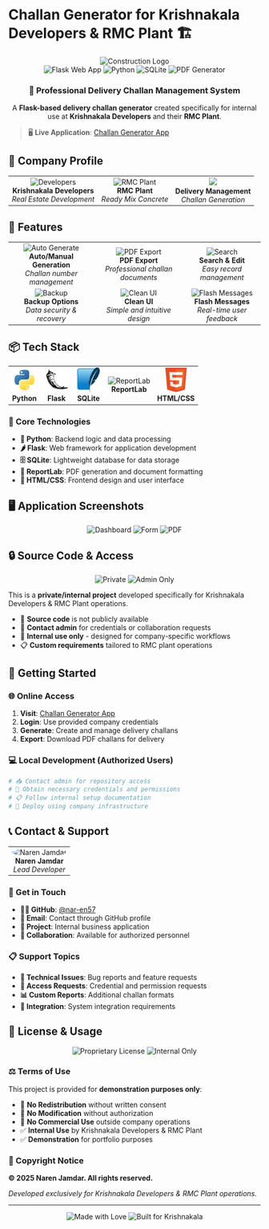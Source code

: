 # Challan Generator for Krishnakala Developers & RMC Plant 🏗️

<div align="center">
  <img src="https://cdn-icons-png.flaticon.com/512/2920/2920277.png" width="120" height="120" alt="Construction Logo"/>
  <br>
  <img src="https://img.shields.io/badge/Flask-Web%20App-000000?style=for-the-badge&logo=flask&logoColor=white" alt="Flask Web App"/>
  <img src="https://img.shields.io/badge/Python-3.8+-3776AB?style=for-the-badge&logo=python&logoColor=white" alt="Python"/>
  <img src="https://img.shields.io/badge/SQLite-Database-003B57?style=for-the-badge&logo=sqlite&logoColor=white" alt="SQLite"/>
  <img src="https://img.shields.io/badge/PDF-Generator-DC382D?style=for-the-badge&logo=adobeacrobatreader&logoColor=white" alt="PDF Generator"/>
</div>

<div align="center">
  <h3>🚚 Professional Delivery Challan Management System</h3>
  <p>A <strong>Flask-based delivery challan generator</strong> created specifically for internal use at <strong>Krishnakala Developers</strong> and their <strong>RMC Plant</strong>.</p>
</div>

> 🖥️ **Live Application**: [Challan Generator App](https://challan-generator-app.onrender.com)

## 🏢 Company Profile

<div align="center">
  <table>
    <tr>
      <td align="center">
        <img src="https://cdn-icons-png.flaticon.com/512/2917/2917995.png" width="60" height="60" alt="Developers"/><br>
        <strong>Krishnakala Developers</strong><br>
        <em>Real Estate Development</em>
      </td>
      <td align="center">
        <img src="https://cdn-icons-png.flaticon.com/512/2920/2920277.png" width="60" height="60" alt="RMC Plant"/><br>
        <strong>RMC Plant</strong><br>
        <em>Ready Mix Concrete</em>
      </td>
      <td align="center">
        <img src="https://www.flaticon.com/free-icon/delivery_870181?term=delivery&related_id=870181"/><br>
        <strong>Delivery Management</strong><br>
        <em>Challan Generation</em>
      </td>
    </tr>
  </table>
</div>

## 🚀 Features

<div align="center">
  <table>
    <tr>
      <td align="center">
        <img src="https://cdn-icons-png.flaticon.com/512/1828/1828640.png" width="40" height="40" alt="Auto Generate"/><br>
        <strong>Auto/Manual Generation</strong><br>
        <em>Challan number management</em>
      </td>
      <td align="center">
        <img src="https://cdn-icons-png.flaticon.com/512/337/337946.png" width="40" height="40" alt="PDF Export"/><br>
        <strong>PDF Export</strong><br>
        <em>Professional challan documents</em>
      </td>
      <td align="center">
        <img src="https://cdn-icons-png.flaticon.com/512/751/751463.png" width="40" height="40" alt="Search"/><br>
        <strong>Search & Edit</strong><br>
        <em>Easy record management</em>
      </td>
    </tr>
    <tr>
      <td align="center">
        <img src="https://cdn-icons-png.flaticon.com/512/1358/1358023.png" width="40" height="40" alt="Backup"/><br>
        <strong>Backup Options</strong><br>
        <em>Data security & recovery</em>
      </td>
      <td align="center">
        <img src="https://cdn-icons-png.flaticon.com/512/2920/2920349.png" width="40" height="40" alt="Clean UI"/><br>
        <strong>Clean UI</strong><br>
        <em>Simple and intuitive design</em>
      </td>
      <td align="center">
        <img src="https://cdn-icons-png.flaticon.com/512/1827/1827312.png" width="40" height="40" alt="Flash Messages"/><br>
        <strong>Flash Messages</strong><br>
        <em>Real-time user feedback</em>
      </td>
    </tr>
  </table>
</div>

## 📦 Tech Stack

<div align="center">
  <table>
    <tr>
      <td align="center">
        <img src="https://raw.githubusercontent.com/devicons/devicon/master/icons/python/python-original.svg" width="50" height="50" alt="Python"/><br>
        <strong>Python</strong>
      </td>
      <td align="center">
        <img src="https://raw.githubusercontent.com/devicons/devicon/master/icons/flask/flask-original.svg" width="50" height="50" alt="Flask"/><br>
        <strong>Flask</strong>
      </td>
      <td align="center">
        <img src="https://raw.githubusercontent.com/devicons/devicon/master/icons/sqlite/sqlite-original.svg" width="50" height="50" alt="SQLite"/><br>
        <strong>SQLite</strong>
      </td>
      <td align="center">
        <img src="https://cdn-icons-png.flaticon.com/512/337/337946.png" width="50" height="50" alt="ReportLab"/><br>
        <strong>ReportLab</strong>
      </td>
      <td align="center">
        <img src="https://raw.githubusercontent.com/devicons/devicon/master/icons/html5/html5-original.svg" width="50" height="50" alt="HTML/CSS"/><br>
        <strong>HTML/CSS</strong>
      </td>
    </tr>
  </table>
</div>

### 🔧 Core Technologies
- **🐍 Python**: Backend logic and data processing
- **🌶️ Flask**: Web framework for application development
- **🗄️ SQLite**: Lightweight database for data storage
- **📄 ReportLab**: PDF generation and document formatting
- **🎨 HTML/CSS**: Frontend design and user interface

## 🖥️ Application Screenshots

<div align="center">
  <img src="https://img.shields.io/badge/Dashboard-Main%20Interface-success?style=for-the-badge&logo=dashboard" alt="Dashboard"/>
  <img src="https://img.shields.io/badge/Challan-Generation%20Form-blue?style=for-the-badge&logo=form" alt="Form"/>
  <img src="https://img.shields.io/badge/PDF-Export%20View-red?style=for-the-badge&logo=pdf" alt="PDF"/>
</div>

## 🔒 Source Code & Access

<div align="center">
  <img src="https://img.shields.io/badge/Status-Private%2FInternal-red?style=for-the-badge&logo=lock" alt="Private"/>
  <img src="https://img.shields.io/badge/Access-Admin%20Only-orange?style=for-the-badge&logo=key" alt="Admin Only"/>
</div>

This is a **private/internal project** developed specifically for Krishnakala Developers & RMC Plant operations.

- 🔐 **Source code** is not publicly available
- 👤 **Contact admin** for credentials or collaboration requests  
- 🏢 **Internal use only** - designed for company-specific workflows
- 📋 **Custom requirements** tailored to RMC plant operations

## 🚀 Getting Started

### 🌐 Online Access
1. **Visit**: [Challan Generator App](https://challan-generator-app.onrender.com)
2. **Login**: Use provided company credentials
3. **Generate**: Create and manage delivery challans
4. **Export**: Download PDF challans for delivery

### 💻 Local Development (Authorized Users)
```bash
# 📥 Contact admin for repository access
# 🔑 Obtain necessary credentials and permissions
# 📋 Follow internal setup documentation
# 🚀 Deploy using company infrastructure
```

## 📞 Contact & Support

<div align="center">
  <table>
    <tr>
      <td align="center">
        <img src="https://github.com/nar-en57.png" width="80" height="80" alt="Naren Jamdar" style="border-radius: 50%;"/><br>
        <strong>Naren Jamdar</strong><br>
        <em>Lead Developer</em>
      </td>
    </tr>
  </table>
</div>

### 🔗 Get in Touch
- **👨‍💻 GitHub**: [@nar-en57](https://github.com/nar-en57)
- **📧 Email**: Contact through GitHub profile
- **💼 Project**: Internal business application
- **🤝 Collaboration**: Available for authorized personnel

### 📋 Support Topics
- **🔧 Technical Issues**: Bug reports and feature requests
- **🔑 Access Requests**: Credential and permission requests  
- **📊 Custom Reports**: Additional challan formats
- **🔄 Integration**: System integration requirements

## 📜 License & Usage

<div align="center">
  <img src="https://img.shields.io/badge/License-Proprietary-red?style=for-the-badge&logo=license" alt="Proprietary License"/>
  <img src="https://img.shields.io/badge/Usage-Internal%20Only-orange?style=for-the-badge&logo=building" alt="Internal Only"/>
</div>

### ⚖️ Terms of Use
This project is provided for **demonstration purposes only**:

- 🚫 **No Redistribution** without written consent
- 🚫 **No Modification** without authorization  
- 🚫 **No Commercial Use** outside company operations
- ✅ **Internal Use** by Krishnakala Developers & RMC Plant
- ✅ **Demonstration** for portfolio purposes

### 📄 Copyright Notice
**© 2025 Naren Jamdar. All rights reserved.**

*Developed exclusively for Krishnakala Developers & RMC Plant operations.*

---

<div align="center">
  <img src="https://img.shields.io/badge/Made%20with-❤️%20%26%20Flask-red?style=for-the-badge" alt="Made with Love"/>
  <img src="https://img.shields.io/badge/Built%20for-Krishnakala%20Developers-blue?style=for-the-badge" alt="Built for Krishnakala"/>
</div>
